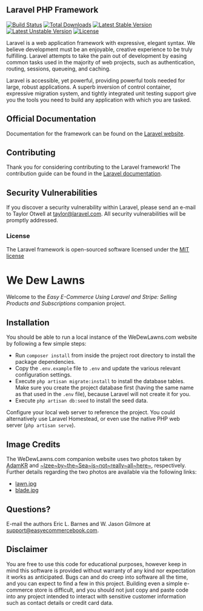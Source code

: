 ## Laravel PHP Framework

[![Build Status](https://travis-ci.org/laravel/framework.svg)](https://travis-ci.org/laravel/framework)
[![Total Downloads](https://poser.pugx.org/laravel/framework/d/total.svg)](https://packagist.org/packages/laravel/framework)
[![Latest Stable Version](https://poser.pugx.org/laravel/framework/v/stable.svg)](https://packagist.org/packages/laravel/framework)
[![Latest Unstable Version](https://poser.pugx.org/laravel/framework/v/unstable.svg)](https://packagist.org/packages/laravel/framework)
[![License](https://poser.pugx.org/laravel/framework/license.svg)](https://packagist.org/packages/laravel/framework)

Laravel is a web application framework with expressive, elegant syntax. We believe development must be an enjoyable, creative experience to be truly fulfilling. Laravel attempts to take the pain out of development by easing common tasks used in the majority of web projects, such as authentication, routing, sessions, queueing, and caching.

Laravel is accessible, yet powerful, providing powerful tools needed for large, robust applications. A superb inversion of control container, expressive migration system, and tightly integrated unit testing support give you the tools you need to build any application with which you are tasked.

## Official Documentation

Documentation for the framework can be found on the [Laravel website](http://laravel.com/docs).

## Contributing

Thank you for considering contributing to the Laravel framework! The contribution guide can be found in the [Laravel documentation](http://laravel.com/docs/contributions).

## Security Vulnerabilities

If you discover a security vulnerability within Laravel, please send an e-mail to Taylor Otwell at taylor@laravel.com. All security vulnerabilities will be promptly addressed.

### License

The Laravel framework is open-sourced software licensed under the [MIT license](http://opensource.org/licenses/MIT)

# We Dew Lawns

Welcome to the *Easy E-Commerce Using Laravel and Stripe: Selling Products and Subscriptions* companion project.

## Installation

You should be able to run a local instance of the WeDewLawns.com website by following a few simple steps:

* Run `composer install` from inside the project root directory to install the package dependencies.
* Copy the `.env.example` file to `.env` and update the various relevant configuration settings.
* Execute `php artisan migrate:install` to install the database tables. Make sure you create the project database first (having the same name as that used in the `.env` file), because Laravel will not create it for you.
* Execute `php artisan db:seed` to install the seed data.
	
Configure your local web server to reference the project. You could alternatively use Laravel Homestead, or even use the native PHP web server (`php artisan serve`).

## Image Credits 

The WeDewLawns.com companion website uses two photos taken by [AdamKR](https://www.flickr.com/photos/adamkr/) and [~lzee~by~the~Sea~is~not~really~all~here~](https://www.flickr.com/photos/77108378@N06/), respectively. Further details regarding the two photos are available via the following links:

* [lawn.jpg](https://www.flickr.com/photos/adamkr/4507810159/in/photolist-7SkGUP-kwDzU-h4fgGJ-9pEbxe-7HrmV1-a4mr9F-oewKYZ-h4gMRY-h4gxUS-692irQ-4gEdnq-7XW6Vk-c61vkG-kx3mo-bjup6Q-ktm8BH-4aW9CX-ouWTh-ktkrnX-aUPTHe-57ZpqM-6NetV2-6rRN7N-egFA9U-cG1fgC-4iFXhu-docNQ9-ktm7Le-5X6x6T-fdwLTh-ktku3X-5X6Q4P-9m56PA-niHkAq-9sAuHj-4RU6PW-mzeLc-bPrVsP-oGELe-3o4Jfz-52jjHR-pMKHTJ-7AnDdo-LrFMf-e781RD-p8AHQQ-etM9bx-h4hhiu-2PXaov-eepyo3)
* [blade.jpg](https://www.flickr.com/photos/77108378@N06/16604611047/in/photolist-rihYnn-Ju6fP-qq8Lrt-pQJW1V-rpaLsT-a4tci3-6n95uh-9cYBYt-9dUV9z-f8moN-3gPcy-a3N9iL-9fc2MM-aro1g-36feP-65YUZr-9cHcQa-9dgRfu-9NW9dP-spgVuf-nP9rZF-NCrec-51zjZf-cfNGgd-cgnZvw-aD42PE-9dmT4V-bDfsRU-ewAdy1-6LxfHf-6cfSGm-6WAmK2-8XvRzc-9GWGW6-aSbH4-ufemn-67YqaE-9NYYKU-9dnn9i-9d4AgH-rnw6MQ-9NYYJh-6HrrCK-npi1Eg-6UeUtu-6cfSJG-49Ckgy-fk5vW6-8wWxgs-6HwhxJ) 

## Questions?

E-mail the authors Eric L. Barnes and W. Jason Gilmore at support@easyecommercebook.com.

## Disclaimer

You are free to use this code for educational purposes, however keep in mind this software is provided without warranty of any kind nor expectation it works as anticipated. Bugs can and do creep into software all the time, and you can expect to find a few in this project. Building even a simple e-commerce store is difficult, and you should not just copy and paste code into any project intended to interact with sensitive customer information such as contact details or credit card data.